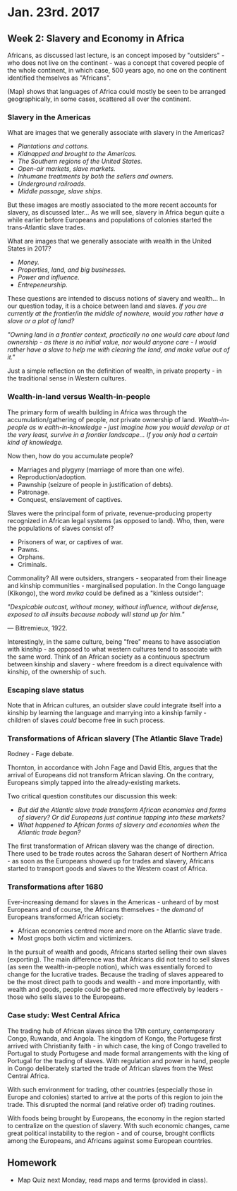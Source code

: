 Jan. 23rd. 2017
===============

Week 2: Slavery and Economy in Africa
-------------------------------------

Africans, as discussed last lecture, is an concept imposed by "outsiders" - who does not live on the continent - was a concept that covered people of the whole continent, in which case, 500 years ago, no one on the continent identified themselves as "Africans".

(Map) shows that languages of Africa could mostly be seen to be arranged geographically, in some cases, scattered all over the continent.

### Slavery in the Americas

What are images that we generally associate with slavery in the Americas?

- *Plantations and cottons.*
- *Kidnapped and brought to the Americas.*
- *The Southern regions of the United States.*
- *Open-air markets, slave markets.*
- *Inhumane treatments by both the sellers and owners.*
- *Underground railroads.*
- *Middle passage, slave ships.*

But these images are mostly associated to the more recent accounts for slavery, as discussed later... As we will see, slavery in Africa begun quite a while earlier before Europeans and populations of colonies started the trans-Atlantic slave trades.

What are images that we generally associate with wealth in the United States in 2017?

- *Money.*
- *Properties, land, and big businesses.*
- *Power and influence.*
- *Entrepeneurship.*

These questions are intended to discuss notions of slavery and wealth... In our question today, it is a choice between land and slaves. *If you are currently at the frontier/in the middle of nowhere, would you rather have a slave or a plot of land?*

*"Owning land in a frontier context, practically no one would care about land ownership - as there is no initial value, nor would anyone care - I would rather have a slave to help me with clearing the land, and make value out of it."*

Just a simple reflection on the definition of wealth, in private property - in the traditional sense in Western cultures.

### Wealth-in-land versus Wealth-in-people

The primary form of wealth building in Africa was through the accumulation/gathering of people, *not* private ownership of land. *Wealth-in-people as w ealth-in-knowledge - just imagine how you would develop or at the very least, survive in a frontier landscape... If you only had a certain kind of knowledge.*

Now then, how do you accumulate people?

- Marriages and plygyny (marriage of more than one wife).
- Reproduction/adoption.
- Pawnship (seizure of people in justification of debts).
- Patronage.
- Conquest, enslavement of captives.

Slaves were the principal form of private, revenue-producing property recognized in African legal systems (as opposed to land). Who, then, were the populations of slaves consist of?

- Prisoners of war, or captives of war.
- Pawns.
- Orphans.
- Criminals.

Commonality? All were outsiders, strangers - seoparated from their lineage and kinship communities - marginalised population. In the Congo language (Kikongo), the word *mvika* could be defined as a "kinless outsider":

*"Despicable outcast, without money, without influence, without defense, exposed to all insults because nobody will stand up for him."*

— Bittremieux, 1922.

Interestingly, in the same culture, being "free" means to have association with kinship - as opposed to what western cultures tend to associate with the same word. Think of an African society as a continuous spectrum between kinship and slavery - where freedom is a direct equivalence with kinship, of the ownership of such.

### Escaping slave status

Note that in African cultures, an outsider slave *could* integrate itself into a kinship by learning the language and marrying into a kinship family - children of slaves *could* become free in such process.

### Transformations of African slavery (The Atlantic Slave Trade)

Rodney - Fage debate.

Thornton, in accordance with John Fage and David Eltis, argues that the arrival of Europeans did not transform African slaving. On the contrary, Europeans simply tapped into the already-existing markets.

Two critical question constitutes our discussion this week:

- *But did the Atlantic slave trade transform African economies and forms of slavery? Or did Europeans just continue tapping into these markets?*
- *What happened to African forms of slavery and economies when the Atlantic trade began?*

The first transformation of African slavery was the change of direction. There used to be trade routes across the Saharan desert of Northern Africa - as soon as the Europeans showed up for trades and slavery, Africans started to transport goods and slaves to the Western coast of Africa.

### Transformations after 1680

Ever-increasing demand for slaves in the Americas - unheard of by most Europeans and of course, the Africans themselves - the *demand* of Europeans transformed African society:

- African economies centred more and more on the Atlantic slave trade.
- Most grops both victim and victimizers.

In the pursuit of wealth and goods, Africans started selling their own slaves (exporting). The main difference was that Africans did not tend to sell slaves (as seen the wealth-in-people notion), which was essentially forced to change for the lucrative trades. Because the trading of slaves appeared to be the most direct path to goods and wealth - and more importantly, with wealth and goods, people could be gathered more effectively by leaders - those who sells slaves to the Europeans.

### Case study: West Central Africa

The trading hub of African slaves since the 17th century, contemporary Congo, Ruwanda, and Angola. The kingdom of Kongo, the Portugese first arrived with Christianity faith - in which case, the king of Congo travelled to Portugal to study Portugese and made formal arrangements with the king of Portugal for the trading of slaves. With regulation and power in hand, people in Congo deliberately started the trade of African slaves from the West Central Africa.

With such environment for trading, other countries (especially those in Europe and colonies) started to arrive at the ports of this region to join the trade. This disrupted the normal (and relative order of) trading routines.

With foods being brought by Europeans, the economy in the region started to centralize on the question of slavery. With such economic changes, came great political instability to the region - and of course, brought conflicts among the Europeans, and Africans against some European countries.

Homework
--------

- Map Quiz next Monday, read maps and terms (provided in class).
